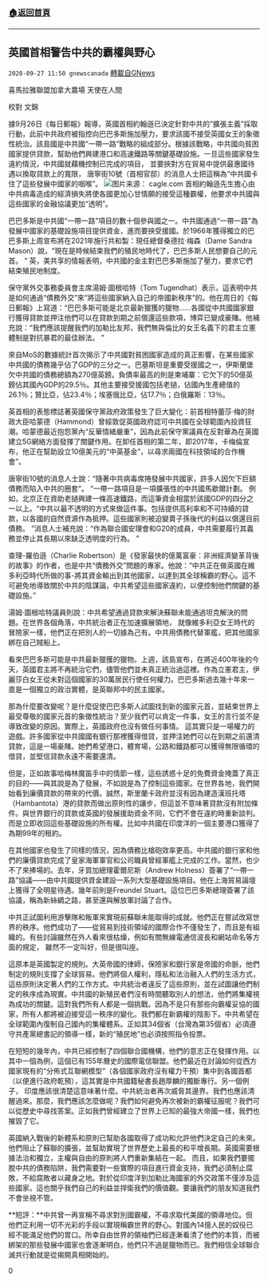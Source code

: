 ###  [:house:返回首頁](https://github.com/ourhimalayas/txt)
---

## 英國首相警告中共的霸權與野心
`2020-09-27 11:50 gnewscanada` [轉載自GNews](https://gnews.org/zh-hant/386862/)

喜馬拉雅聯盟加拿大農場 天使在人間

校對 文錦

據9月26日《每日郵報》報導，英國首相約翰遜已決定針對中共的“擴張主義”採取行動，此前中共政府被指控向巴巴多斯施加壓力，要求該國不接受英國女王的象徵性統治。該島國是中共國“一帶一路”戰略的組成部分。根據該戰略，中共國向貧困國家提供貸款，幫助他們興建港口和高速鐵路等關鍵基礎設施。一旦這些國家發生違約情況，中共國就藉機控制已完成的項目， 並要挾對方在貿易中提供最惠國待遇以換取貸款上的寬限， 唐寧街10號（首相官邸）的消息人士把這稱為“中共國卡住了這些發展中國家的咽喉”。
![]()![](https://s3.amazonaws.com/gnews-media-offload/wp-content/uploads/2020/09/27113226/%E4%B8%80%E5%B8%A6%E4%B8%80%E8%B7%AF.jpg)图片来源： cagle.com
首相約翰遜先生擔心由中共病毒造成的經濟損失將使各國更加心甘情願的接受這種霸權，他要求中共國與這些國家的金融協議更加“透明”。

巴巴多斯是中共國“一帶一路”項目的數十個參與國之一。中共國通過“一帶一路”為發展中國家的基礎設施項目提供資金，進而要挾受援國。於1966年獲得獨立的巴巴多斯上周宣布將在2021年施行共和製：現任總督桑德拉·梅森（Dame Sandra Mason）說，“現在是時候結束我們的殖民地時代了，巴巴多斯人民想要自己的元首。 ”
英，美共享的情報表明，中共國的金主對巴巴多斯施加了壓力，要求它們結束殖民地制度。

保守黨外交事務委員會主席湯姆·圖根哈特（Tom Tugendhat）表示，這表明中共是如何通過“債務外交”來“將這些國家納入自己的帝國新秩序”的。他在周日的《每日郵報》上寫道：“巴巴多斯可能是北京最新獵獲的獵物……各國從中共國國家銀行獲得貸款並押注他們可以在貸款到期之前償還這些款項，博弈已變成豪賭。他補充說：“我們應該提醒我們的加勒比友邦，我們無與倫比的女王名義下的君主立憲體制是對抗暴君的最佳辦法。 ”

來自MoS的數據統計首次揭示了中共國對貧困國家造成的真正影響，在某些國家中共國的債務幾乎佔了GDP的三分之一。巴基斯坦是重要受援國之一，伊斯蘭堡欠中共國的債務總額為270億英鎊。負債率最高的則是柬埔寨：它欠下的50億英鎊佔其國內GDP的29.5％。其他主要接受援國包括老撾，佔國內生產總值的26.1％；贊比亞，佔23.4％；埃塞俄比亞，佔17.7％；白俄羅斯：13％。

英首相的表態標誌著英國保守黨政府政策發生了巨大變化：前首相特蕾莎·梅的財政大臣哈蒙德（Hammond）曾經敦促英國政府認可中共國在全球範圍內投資狂潮。哈蒙德最近抱怨黨內“反華情緒嚴重”，因為此前保守黨議員在反對華為在英國建立5G網絡方面發揮了關鍵作用。在卸任首相的第二年，即2017年，卡梅倫宣布，他正在幫助設立10億美元的“中英基金”，以尋求兩國在科技領域的合作機會”。

唐寧街10號的消息人士說：“隨著中共病毒席捲發展中共國家，許多人因欠下巨額債務而陷入中共的圈套“。 “一帶一路項目是一項擴張性的中共國馬歇爾計劃。 例如，北京正在資助老撾興建一條高速鐵路，而這筆資金相當於該國GDP的四分之一以上。“中共以最不透明的方式來做這件事。包括提供高利率和不可持續的貸款，以各國的自然資源作為抵押。這些國家則被迫變賣子孫後代的利益以償還目前債務。 ”消息人士補充說：“作為聯合國安理會和G20的成員，中共需要履行其義務並停止其長期以來缺乏透明度的行為。 ”

查理-羅伯遜（Charlie Robertson）是《發家最快的億萬富豪：非洲經濟變革背後的故事》的作者，也是中共“債務外交”問題的專家。他說：“中共正在做英國在維多利亞時代所做的事-將其資金輸出到其他國家，以達到其全球稱霸的野心。這不可避免地導致關於中共的陰謀論，中共希望這些國家違約，以便控制他們關鍵的基礎設施。”

湯姆·圖根哈特議員則說：中共希望通過貸款來解決蘇聯未能通過坦克解決的問題。在世界各個角落，中共統治者正在加速擴展領地， 就像維多利亞女王時代的冒險家一樣，他們正在把別人的一切據為己有。中共用債務代替軍艦，把其他國家綁在自己賊船上。

看來巴巴多斯可能是中共最新獵獲的獵物。上週，該島宣布，在將近400年後的今天，英國君主將不再統治它們，儘管他們並未真正統治過這裡。作為立憲君主，伊麗莎白女王從未對這個國家的30萬居民行使任何權力。巴巴多斯過去幾十年來一直是一個獨立的政治實體，是英聯邦中的民主國家。

那為什麼要改變呢？是什麼促使巴巴多斯人試圖找到新的國家元首，並結束世界上最受尊敬的國家元首的象徵性統治？至少我們可以肯定一件事，女王的言行並不是導致改變的原因。實際上，英國政府也沒有做任何事情。
這其實只是一場權力的遊戲。許多國家從中共國國有銀行那裡獲得借貸，並押注她們可以在到期之前還清貸款，這是一場豪賭。她們希望港口，體育場，公路和鐵路都可以獲得無限循環的借貸，並堅信貸款永遠不需要還清。

但是，正如故事哈梅林魔笛手中的情節一樣，這些誘惑十足的免費資金掩蓋了真正的目的——與其說是為了發展，不如說是為了控制這些國家。在世界各地，我們開始看到廉價貸款的帶來的代價。誠然，斯里蘭卡政府並沒有因為建造漢班托塔（Hambantota）港的貸款而做出原則性的讓步，但這並不意味著貸款沒有附加條件。與世界銀行的貸款或英國的發展援助資金不同，它們不會在違約時重新談判。而是立即收回這些基礎設施的所有權。比如中共國在印度洋的一個主要港口獲得了為期99年的租約。

在其他國家也發生了同樣的情況，因為債務比槍砲效率更高。中共國的銀行家和他們的廉價貸款完成了皇家海軍軍官和公司職員曾經軍艦上完成的工作。當然，也少不了來捧場的。去年，牙買加總理霍爾尼斯（Andrew Holness）簽署了“一帶一路”協議——由中共國提供資金建設一系列大型基礎設施項目。他在上海貿易論壇上獲得了全明星待遇。幾年前則是Freundel Stuart。這位巴巴多斯總理簽署了該協議，稱為新絲綢之路，甚至還與解放軍討論了合作。

中共正試圖利用游擊隊和叛軍來實現前蘇聯未能取得的成就。他們正在嘗試改寫世界的秩序。他們成功了——從貿易到技術領域的國際合作不僅發生了，而且是有組織的。有些討論雖然在外人看來很枯燥，例如有關無線電通信波長和網站命名等方面的規定， 雖然不一定叫好，但是很叫座。

這原本是英國製定的規則。大英帝國的律師，保險家和銀行家是帝國的命脈，他們制定的規則支撐了全球貿易。他們將個人權利，隱私和法治融入人們的生活方式，這些原則決定著人們的工作方式。中共統治者違反了這些原則，並在試圖讓他們制定的秩序成為現實。中共國的新殖民者們沒有時間聽取別人的想法，他們將集權視為成功的關鍵。這對我們所有人都是一個挑戰。因為不是只有那些向霸權妥協的國家，所有人都將被迫接受這一秩序的變化。我們都在新霸權的陰影下。中共希望在全球範圍內復制自己國內的集權體系。正如其34個省（台灣為第35個省）必須遵守共產黨總書記的領導一樣，新的“殖民地”也必須按照指令投票。

在短短的幾年內，中共已經控制了四個聯合國機構，他們的意志正在發揮作用。以其中一個為例，這個已有155年曆史的國際電信聯盟。他們最近在討論如何從西方國家現有的“分佈式互聯網模型”（各個國家政府沒有權力干預）集中到各國首都（以便進行政府乾預），這其實是中共國籍秘書長趙厚麟的獨斷專行。另一個例子， 印度應該很清楚這意味著什麼。中共統治者再次威脅其邊界。我們也應該清醒過來。那麼，我們應該怎麼做呢？我們如何避免再次被新的霸權征服呢？我們可以從歷史中尋找答案。正如我們曾經建立了世界上已知的最強大帝國一樣，我們也摧毀了它。

英國納入戰後的新體系和原則已幫助各國取得了成功和允許他們決定自己的未來。他們阻止了蘇聯的擴張，並幫助實現了世界歷史上最長的和平增長期。英國需要根據法治和獨立，主權與自由的原則將人們重新集結在一起。
而且，如果我們要擺脫中共的債務陷阱，我們需要對一些實際的項目進行資金支持，我們必須制止腐敗，不給腐敗者以藏身之地。對於從印度洋到加勒比海國家的外交政策不僅涉及這些國家。這也關乎我們自己的利益並捍衛我們的價值觀。要讓我們的朋友知道我們不會坐視不管。

**短評：**中共曾一再宣稱不尋求對別國霸權，不尋求取代美國的領導地位。但他們正利用一切不光彩的手段以實現稱霸世界的野心。對國內14億人民的奴役已經不能滿足他們的胃口。所幸自由世界的領袖們已經逐漸看清了他們的本質，而被綁架的那些發展中國家也會逐漸明白，他們只不過是獵物而已。我們相信全球聯合滅共行動就是從揭開真相開始的。

0
